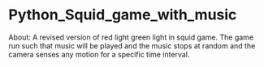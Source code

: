 # Python_Squid_game_with_music

About:
A revised version of red light green light in squid game. The game run such that music will be played and the music stops at random and the camera senses any motion for a specific time interval.

